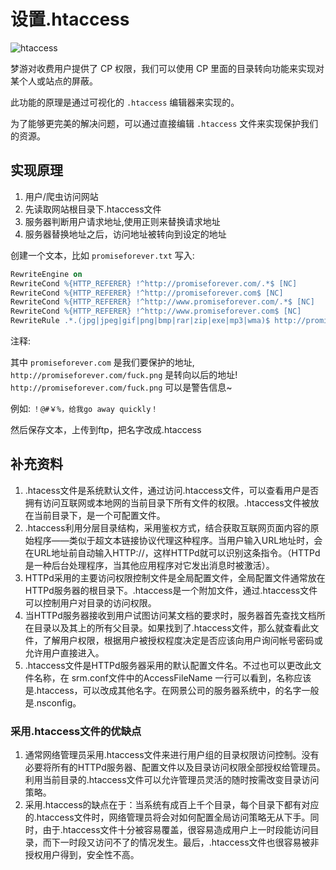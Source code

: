 # 设置.htaccess

![htaccess](https://attachment.soulteary.com/2007/08/27/htaccess.gif "htaccess") 

梦游对收费用户提供了 CP 权限，我们可以使用 CP 里面的目录转向功能来实现对某个人或站点的屏蔽。

此功能的原理是通过可视化的 `.htaccess` 编辑器来实现的。

为了能够更完美的解决问题，可以通过直接编辑 `.htaccess` 文件来实现保护我们的资源。

## 实现原理

1. 用户/爬虫访问网站
2. 先读取网站根目录下.htaccess文件
3. 服务器判断用户请求地址,使用正则来替换请求地址
4. 服务器替换地址之后，访问地址被转向到设定的地址

创建一个文本，比如 `promiseforever.txt` 写入:

```apache
RewriteEngine on
RewriteCond %{HTTP_REFERER} !^http://promiseforever.com/.*$ [NC]
RewriteCond %{HTTP_REFERER} !^http://promiseforever.com$ [NC]
RewriteCond %{HTTP_REFERER} !^http://www.promiseforever.com/.*$ [NC]
RewriteCond %{HTTP_REFERER} !^http://www.promiseforever.com$ [NC]
RewriteRule .*.(jpg|jpeg|gif|png|bmp|rar|zip|exe|mp3|wma)$ http://promiseforever.com/fuck.png [R,NC]
```

注释:

其中 `promiseforever.com` 是我们要保护的地址,
`http://promiseforever.com/fuck.png` 是转向以后的地址!
`http://promiseforever.com/fuck.png` 可以是警告信息~

例如: `！@#￥%，给我go away quickly！ `

然后保存文本，上传到ftp，把名字改成.htaccess 

## 补充资料

1. .htacess文件是系统默认文件，通过访问.htaccess文件，可以查看用户是否拥有访问互联网或本地网的当前目录下所有文件的权限。.htaccess文件被放在当前目录下，是一个可配置文件。
2. .htaccess利用分层目录结构，采用鉴权方式，结合获取互联网页面内容的原始程序——类似于超文本链接协议代理这种程序。当用户输入URL地址时，会在URL地址前自动输入HTTP://，这样HTTPd就可以识别这条指令。（HTTPd是一种后台处理程序，当其他应用程序对它发出消息时被激活）。
3. HTTPd采用的主要访问权限控制文件是全局配置文件，全局配置文件通常放在HTTPd服务器的根目录下。.htaccess是一个附加文件，通过.htaccess文件可以控制用户对目录的访问权限。
4. 当HTTPd服务器接收到用户试图访问某文档的要求时，服务器首先查找文档所在目录以及其上的所有父目录。如果找到了.htaccess文件，那么就查看此文件，了解用户权限，根据用户被授权程度决定是否应该向用户询问帐号密码或允许用户直接进入。
5. .htaccess文件是HTTPd服务器采用的默认配置文件名。不过也可以更改此文件名称，在 srm.conf文件中的AccessFileName 一行可以看到，名称应该是.htaccess，可以改成其他名字。在网景公司的服务器系统中，的名字一般是.nsconfig。

### 采用.htaccess文件的优缺点

1. 通常网络管理员采用.htaccess文件来进行用户组的目录权限访问控制。没有必要将所有的HTTPd服务器、配置文件以及目录访问权限全部授权给管理员。利用当前目录的.htaccess文件可以允许管理员灵活的随时按需改变目录访问策略。
2. 采用.htaccess的缺点在于：当系统有成百上千个目录，每个目录下都有对应的.htaccess文件时，网络管理员将会对如何配置全局访问策略无从下手。同时，由于.htaccess文件十分被容易覆盖，很容易造成用户上一时段能访问目录，而下一时段又访问不了的情况发生。最后，.htaccess文件也很容易被非授权用户得到，安全性不高。


